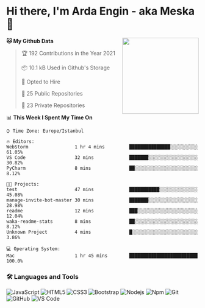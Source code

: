 # Hi there, I'm Arda Engin - aka Meska 👋

<img align='right' src='https://user-images.githubusercontent.com/5713670/87202985-820dcb80-c2b6-11ea-9f56-7ec461c497c3.gif' width='200"'>

<!--START_SECTION:waka-->
**🐱 My Github Data** 

> 🏆 192 Contributions in the Year 2021
 > 
> 📦 10.1 kB Used in Github's Storage 
 > 
> 💼 Opted to Hire
 > 
> 📜 25 Public Repositories 
 > 
> 🔑 23 Private Repositories  
 > 
📊 **This Week I Spent My Time On** 

```text
⌚︎ Time Zone: Europe/Istanbul

🔥 Editors: 
WebStorm                 1 hr 4 mins         ███████████████░░░░░░░░░░   61.05% 
VS Code                  32 mins             ███████░░░░░░░░░░░░░░░░░░   30.82% 
PyCharm                  8 mins              ██░░░░░░░░░░░░░░░░░░░░░░░   8.12%

🐱‍💻 Projects: 
test                     47 mins             ███████████░░░░░░░░░░░░░░   45.08% 
manage-invite-bot-master 30 mins             ███████░░░░░░░░░░░░░░░░░░   28.98% 
readme                   12 mins             ███░░░░░░░░░░░░░░░░░░░░░░   12.04% 
waka-readme-stats        8 mins              ██░░░░░░░░░░░░░░░░░░░░░░░   8.12% 
Unknown Project          4 mins              █░░░░░░░░░░░░░░░░░░░░░░░░   3.86%

💻 Operating System: 
Mac                      1 hr 45 mins        █████████████████████████   100.0%

```


<!--END_SECTION:waka-->


### 🛠 Languages and Tools
![JavaScript](https://img.shields.io/badge/-JavaScript-%23F7DF1C?style=flat-square&logo=javascript&logoColor=000000&color=%23FFCE5A)
![HTML5](https://img.shields.io/badge/-HTML5-%23E44D27?style=flat-square&logo=html5&logoColor=ffffff)
![CSS3](https://img.shields.io/badge/-CSS3-%231572B6?style=flat-square&logo=css3)
![Bootstrap](https://img.shields.io/badge/-Bootstrap-563D7C?style=flat-square&logo=Bootstrap)
![Nodejs](https://img.shields.io/badge/-Nodejs-339933?style=flat-square&logo=Node.js&logoColor=ffffff)
![Npm](https://img.shields.io/badge/-npm-CB3837?style=flat-square&logo=npm)
![Git](https://img.shields.io/badge/-Git-%23F05032?style=flat-square&logo=git&logoColor=%23ffffff)
![GitHub](https://img.shields.io/badge/-GitHub-181717?style=flat-square&logo=github)
![VS Code](http://img.shields.io/badge/-VS%20Code-007ACC?style=flat-square&logo=visual-studio-code&logoColor=ffffff)
